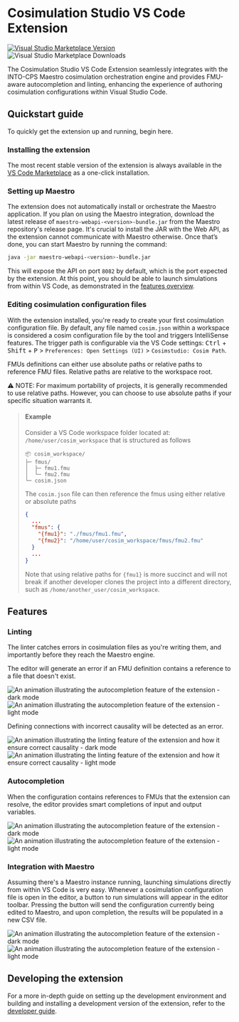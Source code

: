 # Cosimulation Studio VS Code Extension

[![Visual Studio Marketplace Version](https://img.shields.io/visual-studio-marketplace/v/intocps.cosimulation-studio)](https://marketplace.visualstudio.com/items?itemName=intocps.cosimulation-studio)
![Visual Studio Marketplace Downloads](https://img.shields.io/visual-studio-marketplace/d/intocps.cosimulation-studio)

The Cosimulation Studio VS Code Extension seamlessly integrates with the INTO-CPS Maestro cosimulation orchestration engine and provides FMU-aware autocompletion and linting, enhancing the experience of authoring cosimulation configurations within Visual Studio Code.

## Quickstart guide

To quickly get the extension up and running, begin here.

### Installing the extension

The most recent stable version of the extension is always available in the [VS Code Marketplace](https://marketplace.visualstudio.com/items?itemName=intocps.cosimulation-studio) as a one-click installation.

### Setting up Maestro

The extension does not automatically install or orchestrate the Maestro application. If you plan on using the Maestro integration, download the latest release of `maestro-webapi-<version>-bundle.jar` from the Maestro repository's release page. It's crucial to install the JAR with the Web API, as the extension cannot communicate with Maestro otherwise. Once that’s done, you can start Maestro by running the command:

```bash
java -jar maestro-webapi-<version>-bundle.jar
```

This will expose the API on port `8082` by default, which is the port expected by the extension. At this point, you should be able to launch simulations from within VS Code, as demonstrated in the [features overview](#integration-with-maestro).

### Editing cosimulation configuration files

With the extension installed, you're ready to create your first cosimulation configuration file. By default, any file named `cosim.json` within a workspace is considered a cosim configuration file by the tool and triggers IntelliSense features. The trigger path is configurable via the VS Code settings: <kbd>Ctrl</kbd> + <kbd>Shift</kbd> + <kbd>P</kbd> > `Preferences: Open Settings (UI)` > `Cosimstudio: Cosim Path`.

FMUs definitions can either use absolute paths or relative paths to reference FMU files. Relative paths are relative to the workspace root.

⚠️ NOTE: For maximum portability of projects, it is generally recommended to use relative paths. However, you can choose to use absolute paths if your specific situation warrants it.

> #### Example
>
> Consider a VS Code workspace folder located at: `/home/user/cosim_workspace` that is structured as follows
>
>```text
>📦 cosim_workspace/
>├─ fmus/
>│  ├─ fmu1.fmu
>│  └─ fmu2.fmu
>└─ cosim.json
>```
>
> The `cosim.json` file can then reference the fmus using either relative or absolute paths
>
> ```json
> {
>   ...
>   "fmus": {
>     "{fmu1}": "./fmus/fmu1.fmu",
>     "{fmu2}": "/home/user/cosim_workspace/fmus/fmu2.fmu"
>   }
>   ...
> }
>```
>
> Note that using relative paths for `{fmu1}` is more succinct and will not break if another developer clones the project into a different directory, such as `/home/another_user/cosim_workspace`.

## Features

### Linting

The linter catches errors in cosimulation files as you're writing them, and importantly before they reach the Maestro engine.

The editor will generate an error if an FMU definition contains a reference to a file that doesn't exist.

![An animation illustrating the autocompletion feature of the extension - dark mode](https://raw.githubusercontent.com/MarkusEllyton/cosim-studio-resources/main/animations/dark/fmu_file_linting.webp#gh-dark-mode-only)
![An animation illustrating the autocompletion feature of the extension - light mode](https://raw.githubusercontent.com/MarkusEllyton/cosim-studio-resources/main/animations/light/fmu_file_linting.webp#gh-light-mode-only)

Defining connections with incorrect causality will be detected as an error.

![An animation illustrating the linting feature of the extension and how it ensure correct causality - dark mode](https://raw.githubusercontent.com/MarkusEllyton/cosim-studio-resources/main/animations/dark/fmu_causality_linting.webp#gh-dark-mode-only)
![An animation illustrating the linting feature of the extension and how it ensure correct causality - light mode](https://raw.githubusercontent.com/MarkusEllyton/cosim-studio-resources/main/animations/light/fmu_causality_linting.webp#gh-light-mode-only)

### Autocompletion

When the configuration contains references to FMUs that the extension can resolve, the editor provides smart completions of input and output variables.

![An animation illustrating the autocompletion feature of the extension - dark mode](https://raw.githubusercontent.com/MarkusEllyton/cosim-studio-resources/main/animations/dark/fmu_auto_completion.webp#gh-dark-mode-only)
![An animation illustrating the autocompletion feature of the extension - light mode](https://raw.githubusercontent.com/MarkusEllyton/cosim-studio-resources/main/animations/light/fmu_auto_completion.webp#gh-light-mode-only)

### Integration with Maestro

Assuming there's a Maestro instance running, launching simulations directly from within VS Code is very easy. Whenever a cosimulation configuration file is open in the editor, a button to run simulations will appear in the editor toolbar. Pressing the button will send the configuration currently being edited to Maestro, and upon completion, the results will be populated in a new CSV file.

![An animation illustrating the autocompletion feature of the extension - dark mode](https://raw.githubusercontent.com/MarkusEllyton/cosim-studio-resources/main/animations/dark/maestro_integration.webp#gh-dark-mode-only)
![An animation illustrating the autocompletion feature of the extension - light mode](https://raw.githubusercontent.com/MarkusEllyton/cosim-studio-resources/main/animations/light/maestro_integration.webp#gh-light-mode-only)

## Developing the extension

For a more in-depth guide on setting up the development environment and building and installing a development version of the extension, refer to the [developer guide](./DEVELOPER.md).
